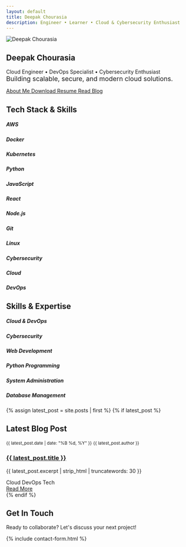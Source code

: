 ```yaml
---
layout: default
title: Deepak Chourasia
description: Engineer • Learner • Cloud & Cybersecurity Enthusiast
---
```


<!-- Particle Background -->
<div class="particle-background"></div>

<!-- Hero Section -->
<section class="hero-section">
  <div class="container">
    <img src="{{ '/assets/images/deepak.jpg' | relative_url }}" alt="Deepak Chourasia" class="hero-avatar">
    <h1 class="hero-title">Deepak Chourasia</h1>
    <p class="hero-subtitle">Cloud Engineer • DevOps Specialist • Cybersecurity Enthusiast<br><span style="font-size:1.1rem;font-weight:400;color:var(--neon-blue);">Building scalable, secure, and modern cloud solutions.</span></p>
    <div class="d-flex justify-content-center flex-wrap gap-3 mt-4">
      <a href="{{ '/about' | relative_url }}" class="btn btn-primary">
        <i class="fas fa-user me-2"></i>About Me
      </a>
      <a href="{{ '/assets/resume.pdf' | relative_url }}" class="btn btn-outline-primary" download>
        <i class="fas fa-download me-2"></i>Download Resume
      </a>
      <a href="{{ '/blogs' | relative_url }}" class="btn btn-outline-primary">
        <i class="fas fa-blog me-2"></i>Read Blog
      </a>
    </div>
  </div>
</section>

<!-- Tech Stack Section -->
<section class="container my-5">
  <div class="glass-card p-4">
    <h2 class="text-center mb-4">
      <i class="fas fa-code me-2"></i>Tech Stack & Skills
    </h2>
    <div class="tech-stack">
      <div class="tech-item">
        <i class="fab fa-aws"></i>
        <h5>AWS</h5>
      </div>
      <div class="tech-item">
        <i class="fab fa-docker"></i>
        <h5>Docker</h5>
      </div>
      <div class="tech-item">
        <i class="fab fa-kubernetes"></i>
        <h5>Kubernetes</h5>
      </div>
      <div class="tech-item">
        <i class="fab fa-python"></i>
        <h5>Python</h5>
      </div>
      <div class="tech-item">
        <i class="fab fa-js"></i>
        <h5>JavaScript</h5>
      </div>
      <div class="tech-item">
        <i class="fab fa-react"></i>
        <h5>React</h5>
      </div>
      <div class="tech-item">
        <i class="fab fa-node-js"></i>
        <h5>Node.js</h5>
      </div>
      <div class="tech-item">
        <i class="fab fa-git-alt"></i>
        <h5>Git</h5>
      </div>
      <div class="tech-item">
        <i class="fab fa-linux"></i>
        <h5>Linux</h5>
      </div>
      <div class="tech-item">
        <i class="fas fa-shield-alt"></i>
        <h5>Cybersecurity</h5>
      </div>
      <div class="tech-item">
        <i class="fas fa-cloud"></i>
        <h5>Cloud</h5>
      </div>
      <div class="tech-item">
        <i class="fas fa-server"></i>
        <h5>DevOps</h5>
      </div>
    </div>
  </div>
</section>

<!-- Skills Section -->
<section class="container my-5">
  <div class="skill-section">
    <h2 class="text-center mb-4">
      <i class="fas fa-chart-bar me-2"></i>Skills & Expertise
    </h2>
    <div class="row">
      <div class="col-md-6">
        <h5>Cloud & DevOps</h5>
        <div class="skill-bar">
          <div class="skill-progress" data-percentage="90"></div>
        </div>
        <h5>Cybersecurity</h5>
        <div class="skill-bar">
          <div class="skill-progress" data-percentage="85"></div>
        </div>
        <h5>Web Development</h5>
        <div class="skill-bar">
          <div class="skill-progress" data-percentage="80"></div>
        </div>
      </div>
      <div class="col-md-6">
        <h5>Python Programming</h5>
        <div class="skill-bar">
          <div class="skill-progress" data-percentage="88"></div>
        </div>
        <h5>System Administration</h5>
        <div class="skill-bar">
          <div class="skill-progress" data-percentage="82"></div>
        </div>
        <h5>Database Management</h5>
        <div class="skill-bar">
          <div class="skill-progress" data-percentage="75"></div>
        </div>
      </div>
    </div>
  </div>
</section>

<!-- Latest Blog Post -->
{% assign latest_post = site.posts | first %}
{% if latest_post %}
<section class="container my-5">
  <div class="glass-card p-4">
    <h2 class="text-center mb-4">
      <i class="fas fa-newspaper me-2"></i>Latest Blog Post
    </h2>
    <article class="blog-post">
      <div class="blog-meta">
        <small><i class="far fa-calendar-alt me-1"></i>{{ latest_post.date | date: "%B %d, %Y" }}</small>
        <small><i class="far fa-user me-1"></i>{{ latest_post.author }}</small>
      </div>
      <h3 class="h4 fw-bold">
        <a href="{{ latest_post.url | relative_url }}" class="text-decoration-none">{{ latest_post.title }}</a>
      </h3>
      <p>{{ latest_post.excerpt | strip_html | truncatewords: 30 }}</p>
      <div class="blog-tags">
        <span class="blog-tag">Cloud</span>
        <span class="blog-tag">DevOps</span>
        <span class="blog-tag">Tech</span>
      </div>
      <a href="{{ latest_post.url | relative_url }}" class="btn btn-outline-primary mt-3">
        <i class="fas fa-arrow-right me-2"></i>Read More
      </a>
    </article>
  </div>
</section>
{% endif %}

<!-- Contact Section -->
<section class="container my-5">
  <div class="glass-card p-4">
    <h2 class="text-center mb-4">
      <i class="fas fa-envelope me-2"></i>Get In Touch
    </h2>
    <p class="text-center text-muted mb-4">Ready to collaborate? Let's discuss your next project!</p>
    {% include contact-form.html %}
  </div>
</section>
